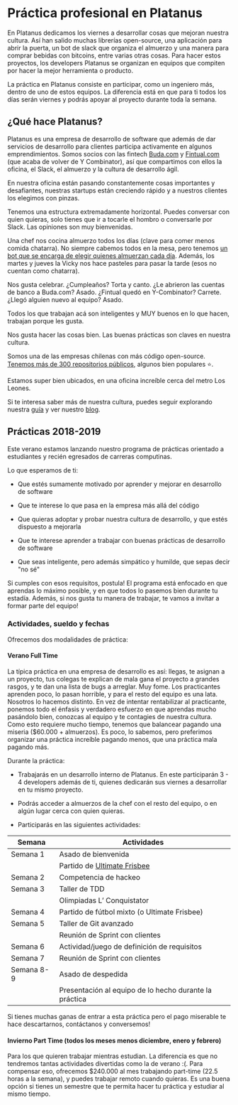 # Práctica profesional en Platanus

En Platanus dedicamos los viernes a desarrollar cosas que mejoran nuestra cultura. Así han salido muchas librerías open-source, una aplicación para abrir la puerta, un bot de slack que organiza el almuerzo y una manera para comprar bebidas con bitcoins, entre varias otras cosas. Para hacer estos proyectos, los developers Platanus se organizan en equipos que compiten por hacer la mejor herramienta o producto.

La práctica en Platanus consiste en participar, como un ingeniero más, dentro de uno de estos equipos. La diferencia está en que para ti todos los días serán viernes y podrás apoyar al proyecto durante toda la semana.

## ¿Qué hace Platanus?

Platanus es una empresa de desarrollo de software que además de dar servicios de desarrollo para clientes participa activamente en algunos emprendimientos. Somos socios con las fintech [Buda.com](https://www.buda.com/) y [Fintual.com](https://fintual.com) (que acaba de volver de Y Combinator), así que compartimos con ellos la oficina, el Slack, el almuerzo y la cultura de desarrollo ágil.

En nuestra oficina están pasando constantemente cosas importantes y desafiantes, nuestras startups están creciendo rápido y a nuestros clientes los elegimos con pinzas.

Tenemos una estructura extremadamente horizontal. Puedes conversar con quien quieras, solo tienes que ir a tocarle el hombro o conversarle por Slack. Las opiniones son muy bienvenidas.

Una chef nos cocina almuerzo todos los días (clave para comer menos comida chatarra). No siempre cabemos todos en la mesa, pero tenemos [un bot que se encarga de elegir quienes almuerzan cada día](https://blog.platan.us/antes-el-malo-era-yo-55fad36b1868). Además, los martes y jueves la Vicky nos hace pasteles para pasar la tarde (esos no cuentan como chatarra).

Nos gusta celebrar. ¿Cumpleaños? Torta y canto. ¿Le abrieron las cuentas de banco a Buda.com? Asado. ¿Fintual quedó en Y-Combinator? Carrete. ¿Llegó alguien nuevo al equipo? Asado.

Todos los que trabajan acá son inteligentes y MUY buenos en lo que hacen, trabajan porque les gusta.

Nos gusta hacer las cosas bien. Las buenas prácticas son claves en nuestra cultura.

Somos una de las empresas chilenas con más código open-source. [Tenemos más de 300 repositorios públicos](https://github.com/platanus), algunos bien populares ⭐.

Estamos super bien ubicados, en una oficina increíble cerca del metro Los Leones.

Si te interesa saber más de nuestra cultura, puedes seguir explorando nuestra [guía](https://la-guia.platan.us/) y ver nuestro [blog](https://blog.platan.us/).

## Prácticas 2018-2019

Este verano estamos lanzando nuestro programa de prácticas orientado a estudiantes y recién egresados de carreras computinas.

Lo que esperamos de ti:

* Que estés sumamente motivado por aprender y mejorar en desarrollo de software

* Que te interese lo que pasa en la empresa más allá del código

* Que quieras adoptar y probar nuestra cultura de desarrollo, y que estés dispuesto a mejorarla

* Que te interese aprender a trabajar con buenas prácticas de desarrollo de software

* Que seas inteligente, pero además simpático y humilde, que sepas decir "no sé"

Si cumples con esos requisitos, postula! El programa está enfocado en que aprendas lo máximo posible, y en que todos lo pasemos bien durante tu estadía. Además, si nos gusta tu manera de trabajar, te vamos a invitar a formar parte del equipo!

### Actividades, sueldo y fechas

Ofrecemos dos modalidades de práctica:

#### Verano Full Time

La típica práctica en una empresa de desarrollo es así: llegas, te asignan a un proyecto, tus colegas te explican de mala gana el proyecto a grandes rasgos, y te dan una lista de bugs a arreglar. Muy fome. Los practicantes aprenden poco, lo pasan horrible, y para el resto del equipo es una lata. Nosotros lo hacemos distinto. En vez de intentar rentabilizar al practicante, ponemos todo el énfasis y verdadero esfuerzo en que aprendas mucho pasándolo bien, conozcas al equipo y te contagies de nuestra cultura. Como esto requiere mucho tiempo, tenemos que balancear pagando una miseria ($60.000 + almuerzos). Es poco, lo sabemos, pero preferimos organizar una práctica increíble pagando menos, que una práctica mala pagando más.

Durante la práctica:

* Trabajarás en un desarrollo interno de Platanus. En este participarán 3 - 4 developers además de ti, quienes dedicarán sus viernes a desarrollar en tu mismo proyecto.

* Podrás acceder a almuerzos de la chef con el resto del equipo, o en algún lugar cerca con quien quieras.

* Participarás en las siguientes actividades:

| Semana | Actividades |
| -------- | ------------------- |
| Semana 1 | Asado de bienvenida |
|          | Partido de [Ultimate Frisbee](https://www.youtube.com/watch?v=HhUays2ehyI) |
| Semana 2 | Competencia de hackeo |
| Semana 3 | Taller de TDD |
|          | Olimpiadas L’ Conquistator |
| Semana 4 | Partido de fútbol mixto (o Ultimate Frisbee) |
| Semana 5 | Taller de Git avanzado |
|          | Reunión de Sprint con clientes |
| Semana 6 | Actividad/juego de definición de requisitos |
| Semana 7 | Reunión de Sprint con clientes |
| Semana 8-9 | Asado de despedida|
|          | Presentación al equipo de lo hecho durante la práctica |

Si tienes muchas ganas de entrar a esta práctica pero el pago miserable te hace descartarnos, contáctanos y conversemos!

#### Invierno Part Time (todos los meses menos diciembre, enero y febrero)

Para los que quieren trabajar mientras estudian. La diferencia es que no tendremos tantas actividades divertidas como la de verano :(. Para compensar eso, ofrecemos $240.000 al mes trabajando part-time (22.5 horas a la semana), y puedes trabajar remoto cuando quieras. Es una buena opción si tienes un semestre que te permita hacer tu práctica y estudiar al mismo tiempo.
